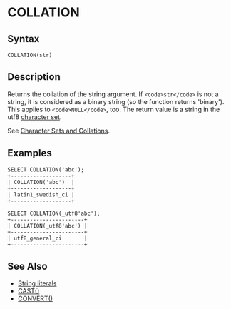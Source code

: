 
# COLLATION

## Syntax


```
COLLATION(str)
```


## Description


Returns the collation of the string argument. If `<code>str</code>` is not a string, it is considered as a binary string (so the function returns 'binary'). This applies to `<code>NULL</code>`, too. The return value is a string in the utf8 [character set](../../../../../data-types/string-data-types/character-sets/README.md).


See [Character Sets and Collations](../../../../../data-types/string-data-types/character-sets/README.md).


## Examples


```
SELECT COLLATION('abc');
+-------------------+
| COLLATION('abc')  |
+-------------------+
| latin1_swedish_ci |
+-------------------+

SELECT COLLATION(_utf8'abc');
+-----------------------+
| COLLATION(_utf8'abc') |
+-----------------------+
| utf8_general_ci       |
+-----------------------+
```

## See Also


* [String literals](../../../../sql-language-structure/string-literals.md)
* [CAST()](../../string-functions/cast.md)
* [CONVERT()](../../../../../storage-engines/converting-tables-from-myisam-to-innodb.md)

